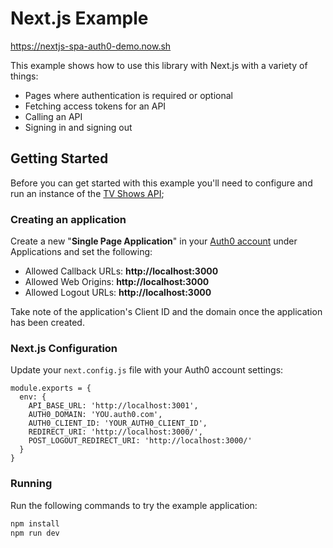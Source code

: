 # Next.js Example

https://nextjs-spa-auth0-demo.now.sh

This example shows how to use this library with Next.js with a variety of things:

 - Pages where authentication is required or optional
 - Fetching access tokens for an API
 - Calling an API
 - Signing in and signing out

## Getting Started

Before you can get started with this example you'll need to configure and run an instance of the [TV Shows API](../tv-shows-ap);

### Creating an application

Create a new "**Single Page Application**" in your [Auth0 account](https://manage.auth0.com/) under Applications and set the following:

 - Allowed Callback URLs: **http://localhost:3000**
 - Allowed Web Origins: **http://localhost:3000**
 - Allowed Logout URLs: **http://localhost:3000**

Take note of the application's Client ID and the domain once the application has been created.

### Next.js Configuration

Update your `next.config.js` file with your Auth0 account settings:

```
module.exports = {
  env: {
    API_BASE_URL: 'http://localhost:3001',
    AUTH0_DOMAIN: 'YOU.auth0.com',
    AUTH0_CLIENT_ID: 'YOUR_AUTH0_CLIENT_ID',
    REDIRECT_URI: 'http://localhost:3000/',
    POST_LOGOUT_REDIRECT_URI: 'http://localhost:3000/'
  }
}
```

### Running

Run the following commands to try the example application:

```bash
npm install
npm run dev
```